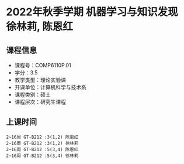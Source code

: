 # 2022年秋季学期 机器学习与知识发现 徐林莉, 陈恩红






## 课程信息

- 课程号：COMP6110P.01
- 学分：3.5
- 教学类型：理论实验课
- 开课单位：计算机科学与技术系
- 课程类别：硕士
- 课程层次：研究生课程

## 上课时间

```
2~16周 GT-B212 :3(1,2) 陈恩红
2~16周 GT-B212 :3(1,2) 徐林莉
2~16周 GT-B212 :5(3,4) 陈恩红
2~16周 GT-B212 :5(3,4) 徐林莉
```

